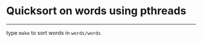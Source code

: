 # Quicksort on words using pthreads 
--------------------------
type `make` to sort words in `words/words`  